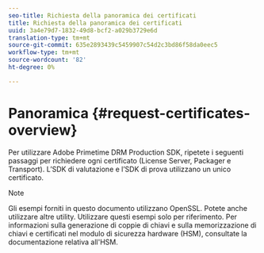 ```yaml
---
seo-title: Richiesta della panoramica dei certificati
title: Richiesta della panoramica dei certificati
uuid: 3a4e79d7-1832-49d8-bcf2-a029b3729e6d
translation-type: tm+mt
source-git-commit: 635e2893439c5459907c54d2c3bd86f58da0eec5
workflow-type: tm+mt
source-wordcount: '82'
ht-degree: 0%

---
```



# Panoramica {#request-certificates-overview}

Per utilizzare  Adobe Primetime DRM Production SDK, ripetete i seguenti passaggi per richiedere ogni certificato (License Server, Packager e Transport). L’SDK di valutazione e l’SDK di prova utilizzano un unico certificato.

>[!NOTE]
>
>Gli esempi forniti in questo documento utilizzano OpenSSL. Potete anche utilizzare altre utility. Utilizzare questi esempi solo per riferimento. Per informazioni sulla generazione di coppie di chiavi e sulla memorizzazione di chiavi e certificati nel modulo di sicurezza hardware (HSM), consultate la documentazione relativa all&#39;HSM.